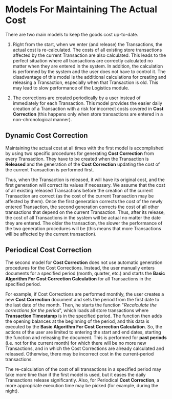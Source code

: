 # Models For Maintaining The Actual Cost

There are two main models to keep the goods cost up-to-date.

1.	Right from the start, when we enter (and release) the Transactions, the actual cost is re-calculated. The costs of all existing store transactions affected by the current Transaction are also calculated. This leads to the perfect situation where all transactions are correctly calculated no matter when they are entered in the system. In addition, the calculation is performed by the system and the user does not have to control it. The disadvantage of this model is the additional calculations for creating and releasing a Transaction, especially when that Transaction is old. This may lead to slow performance of the Logistics module.

2.	The corrections are created periodically by a user instead of immediately for each Transaction. This model provides the easier daily creation of a Transaction with a risk for incorrect costs covered in <b>Cost Correction</b> (this happens only when store transactions are entered in a non-chronological manner).

## Dynamic Cost Correction

Maintaining the actual cost at all times with the first model is accomplished by using two specific procedures for generating <b>Cost Correction</b> from every Transaction. They have to be created when the Transaction is <b>Released</b> and the generation of the <b>Cost Correction</b> updating the cost of the current Transaction is performed first.

Thus, when the Transaction is released, it will have its original cost, and the first generation will correct its values if necessary. We assume that the cost of all existing released Transactions before the creation of the current Transaction are correct (as the cost of the current Transaction may be affected by them). Once the first generation corrects the cost of the newly entered Transaction, the second generation corrects the cost of all other transactions that depend on the current Transaction. Thus, after its release, the cost of all Transactions in the system will be actual no matter the date they are entered. The older the transaction, the slower the performance of the two generation procedures will be (this means that more Transactions will be affected by the current transaction).

## Periodical Cost Correction

The second model for <b>Cost Correction</b> does not use automatic generation procedures for the Cost Corrections. Instead, the user manually enters documents for a specified period (month, quarter, etc.) and starts the <b>Basic Algorithm For Cost Correction Calculation</b> for all Transactions in the specified period.

For example, if Cost Corrections are performed monthly, the user creates a new <b>Cost Correction</b> document and sets the period from the first date to the last date of the month. Then, he starts the function "<i>Recalculate the corrections for the period</i>", which loads all store transactions where <b>Transaction Timestamp</b> is in the specified period. The function then adds the opening balances at the beginning of the period, and this data is executed by the <b>Basic Algorithm For Cost Correction Calculation</b>. So, the actions of the user are limited to entering the start and end dates, starting the function and releasing the document. This is performed for <b>past periods</b> (i.e. not for the current month) for which there will be no more new Transactions, and in which the Cost Corrections are already calculated and released. Otherwise, there may be incorrect cost in the current-period transactions.

The re-calculation of the cost of all transactions in a specified period may take more time than if the first model is used, but it eases the daily Transactions release significantly. Also, for Periodical <b>Cost Correction</b>, a more appropriate execution time may be picked (for example, during the night).

